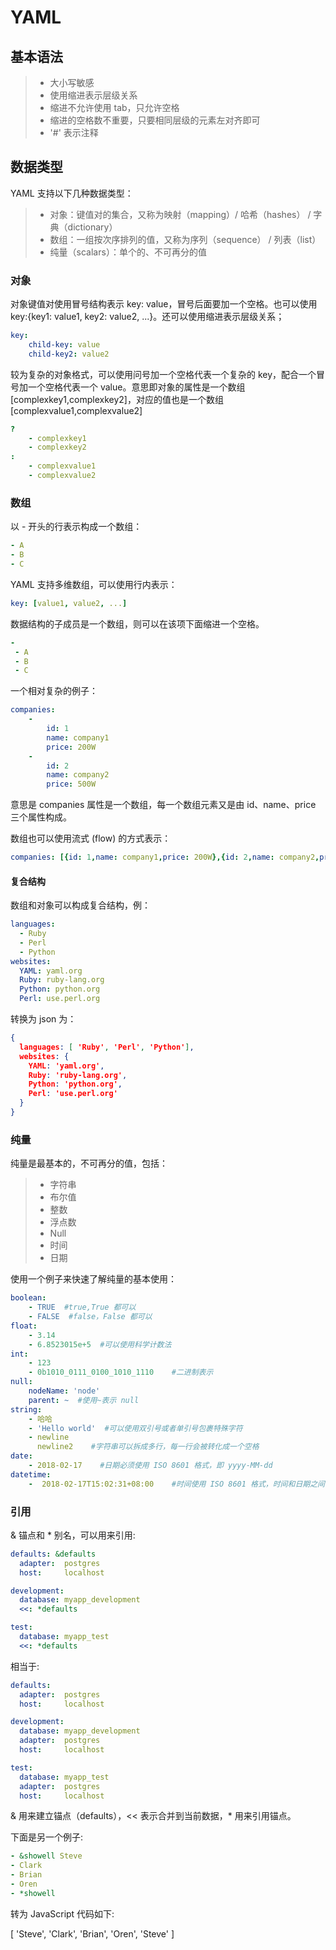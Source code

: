 # YAML

## 基本语法

>- 大小写敏感
>- 使用缩进表示层级关系
>- 缩进不允许使用 tab，只允许空格
>- 缩进的空格数不重要，只要相同层级的元素左对齐即可
>- '#' 表示注释

## 数据类型

YAML 支持以下几种数据类型：

>- 对象：键值对的集合，又称为映射（mapping）/ 哈希（hashes） / 字典（dictionary）
>- 数组：一组按次序排列的值，又称为序列（sequence） / 列表（list）
>- 纯量（scalars）：单个的、不可再分的值

### 对象

对象键值对使用冒号结构表示 key: value，冒号后面要加一个空格。也可以使用 key:{key1: value1, key2: value2, ...}。还可以使用缩进表示层级关系；

```yaml
key: 
    child-key: value
    child-key2: value2
```

较为复杂的对象格式，可以使用问号加一个空格代表一个复杂的 key，配合一个冒号加一个空格代表一个 value。意思即对象的属性是一个数组 [complexkey1,complexkey2]，对应的值也是一个数组 [complexvalue1,complexvalue2]

```yaml
?  
    - complexkey1
    - complexkey2
:
    - complexvalue1
    - complexvalue2
```

### 数组

以 - 开头的行表示构成一个数组：

```yaml
- A
- B
- C
```

YAML 支持多维数组，可以使用行内表示：

```yaml
key: [value1, value2, ...]
```

数据结构的子成员是一个数组，则可以在该项下面缩进一个空格。

```yaml
-
 - A
 - B
 - C
```

一个相对复杂的例子：

```yaml
companies:
    -
        id: 1
        name: company1
        price: 200W
    -
        id: 2
        name: company2
        price: 500W
```

意思是 companies 属性是一个数组，每一个数组元素又是由 id、name、price 三个属性构成。

数组也可以使用流式 (flow) 的方式表示：

```yaml
companies: [{id: 1,name: company1,price: 200W},{id: 2,name: company2,price: 500W}]
```

#### 复合结构

数组和对象可以构成复合结构，例：

```yaml
languages:
  - Ruby
  - Perl
  - Python 
websites:
  YAML: yaml.org 
  Ruby: ruby-lang.org 
  Python: python.org 
  Perl: use.perl.org
```

转换为 json 为：

```json
{ 
  languages: [ 'Ruby', 'Perl', 'Python'],
  websites: {
    YAML: 'yaml.org',
    Ruby: 'ruby-lang.org',
    Python: 'python.org',
    Perl: 'use.perl.org' 
  } 
}
```

### 纯量

纯量是最基本的，不可再分的值，包括：

>- 字符串
>- 布尔值
>- 整数
>- 浮点数
>- Null
>- 时间
>- 日期

使用一个例子来快速了解纯量的基本使用：

```yaml
boolean: 
    - TRUE  #true,True 都可以
    - FALSE  #false，False 都可以
float:
    - 3.14
    - 6.8523015e+5  #可以使用科学计数法
int:
    - 123
    - 0b1010_0111_0100_1010_1110    #二进制表示
null:
    nodeName: 'node'
    parent: ~  #使用~表示 null
string:
    - 哈哈
    - 'Hello world'  #可以使用双引号或者单引号包裹特殊字符
    - newline
      newline2    #字符串可以拆成多行，每一行会被转化成一个空格
date:
    - 2018-02-17    #日期必须使用 ISO 8601 格式，即 yyyy-MM-dd
datetime: 
    -  2018-02-17T15:02:31+08:00    #时间使用 ISO 8601 格式，时间和日期之间使用 T 连接，最后使用 + 代表时区
```

### 引用

& 锚点和 * 别名，可以用来引用:

```yaml
defaults: &defaults
  adapter:  postgres
  host:     localhost

development:
  database: myapp_development
  <<: *defaults

test:
  database: myapp_test
  <<: *defaults
```

相当于:

```yaml
defaults:
  adapter:  postgres
  host:     localhost

development:
  database: myapp_development
  adapter:  postgres
  host:     localhost

test:
  database: myapp_test
  adapter:  postgres
  host:     localhost
```

& 用来建立锚点（defaults），<< 表示合并到当前数据，* 用来引用锚点。

下面是另一个例子:

```yaml
- &showell Steve 
- Clark 
- Brian 
- Oren 
- *showell 
```

转为 JavaScript 代码如下:

[ 'Steve', 'Clark', 'Brian', 'Oren', 'Steve' ]
